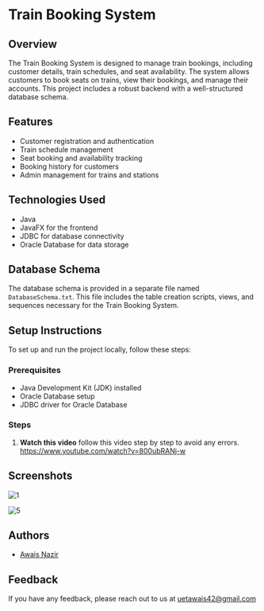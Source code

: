 
# Train Booking System

## Overview
The Train Booking System is designed to manage train bookings, including customer details, train schedules, and seat availability. The system allows customers to book seats on trains, view their bookings, and manage their accounts. This project includes a robust backend with a well-structured database schema.

## Features
- Customer registration and authentication
- Train schedule management
- Seat booking and availability tracking
- Booking history for customers
- Admin management for trains and stations

## Technologies Used
- Java
- JavaFX for the frontend
- JDBC for database connectivity
- Oracle Database for data storage

## Database Schema
The database schema is provided in a separate file named `DatabaseSchema.txt`. This file includes the table creation scripts, views, and sequences necessary for the Train Booking System.

## Setup Instructions
To set up and run the project locally, follow these steps:

### Prerequisites
- Java Development Kit (JDK) installed
- Oracle Database setup
- JDBC driver for Oracle Database

### Steps
1. **Watch this video**
follow this video step by step to avoid any errors.
https://www.youtube.com/watch?v=800ubRANj-w

## Screenshots

![1](https://github.com/Awais-Nazir/Train-Reservation-System/assets/134136736/858771bd-f239-4afe-b595-ef0aa4fd63c6)

![5](https://github.com/Awais-Nazir/Train-Reservation-System/assets/134136736/2714b6a0-4b22-4899-b181-a69b6d08febe)





## Authors

- [Awais Nazir ](https://https://github.com/Awais-Nazir)


## Feedback

If you have any feedback, please reach out to us at uetawais42@gmail.com

